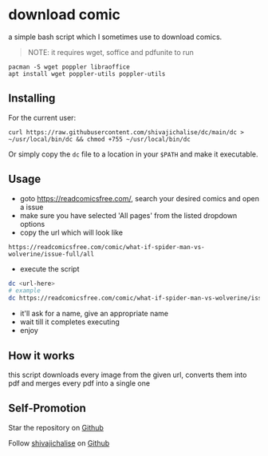# **d**ownload **c**omic

a simple bash script which I sometimes use to download comics.

> NOTE: it requires wget, soffice and pdfunite to run

```
pacman -S wget poppler libraoffice
apt install wget poppler-utils poppler-utils
```

## Installing

For the current user:

```
curl https://raw.githubusercontent.com/shivajichalise/dc/main/dc > ~/usr/local/bin/dc && chmod +755 ~/usr/local/bin/dc
```

Or simply copy the `dc` file to a location in your `$PATH` and make it executable.

## Usage

- goto https://readcomicsfree.com/, search your desired comics and open a issue
- make sure you have selected 'All pages' from the listed dropdown options
- copy the url which will look like

```
https://readcomicsfree.com/comic/what-if-spider-man-vs-wolverine/issue-full/all
```

- execute the script

```sh
dc <url-here>
# example
dc https://readcomicsfree.com/comic/what-if-spider-man-vs-wolverine/issue-full/all
```

- it'll ask for a name, give an appropriate name
- wait till it completes executing
- enjoy

## How it works

this script downloads every image from the given url, converts them into pdf and merges every pdf into a single one

## Self-Promotion

Star the repository on [Github](https://github.com/shivajichalise/dc)

Follow [shivajichalise](http://shivajichalise.com.np) on [Github](https://github.com/shivajichalise)
